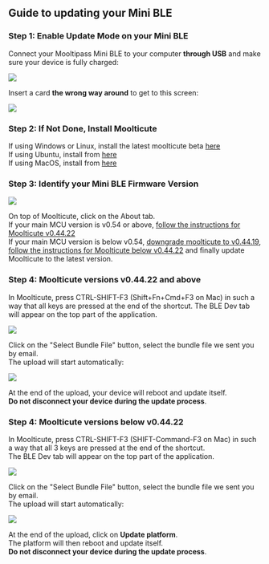 ## [](#header-2)Guide to updating your Mini BLE  

### [](#header-3)Step 1: Enable Update Mode on your Mini BLE
Connect your Mooltipass Mini BLE to your computer **through USB** and make sure your device is fully charged:  
  
![](https://github.com/mooltipass/minible/blob/gh-pages/images/rf_debug_guide/welcome_screen.png?raw=true)  
  
Insert a card **the wrong way around** to get to this screen:  
  
![](https://github.com/mooltipass/minible/blob/gh-pages/images/rf_debug_guide/invalid.png?raw=true)  
  
    
### [](#header-3)Step 2: If Not Done, Install Moolticute  
If using Windows or Linux, install the latest moolticute beta [here](https://betas.themooltipass.com)  
If using Ubuntu, install from [here](https://launchpad.net/~mooltipass/+archive/ubuntu/moolticute-beta)  
If using MacOS, install from [here](https://github.com/mooltipass/moolticute/releases)  
  
    
### [](#header-3)Step 3: Identify your Mini BLE Firmware Version

![](https://github.com/mooltipass/minible/blob/gh-pages/images/minible_update_guide/ble_about_tab_fw_version.png?raw=true)  

On top of Moolticute, click on the About tab.   
If your main MCU version is v0.54 or above, [follow the instructions for Moolticute v0.44.22](#step-4-moolticute-versions-v04422-and-above)  
If your main MCU version is below v0.54, [downgrade moolticute to v0.44.19](https://betas.themooltipass.com/v0.44.19-testing/), [follow the instructions for Moolticute below v0.44.22](#step-4-moolticute-versions-below-v04422) and finally update Moolticute to the latest version.  
  
    
### [](#header-3)Step 4: Moolticute versions v0.44.22 and above

In Moolticute, press CTRL-SHIFT-F3 (Shift+Fn+Cmd+F3 on Mac) in such a way that all keys are pressed at the end of the shortcut. The BLE Dev tab will appear on the top part of the application.  
  
![](https://github.com/mooltipass/minible/blob/gh-pages/images/minible_update_guide/ble_dev_tab_new_upload.png?raw=true)  
  
Click on the "Select Bundle File" button, select the bundle file we sent you by email.  
The upload will start automatically:  
  
![](https://github.com/mooltipass/minible/blob/gh-pages/images/minible_update_guide/firmware_file_update.png?raw=true)  
   
At the end of the upload, your device will reboot and update itself.  
**Do not disconnect your device during the update process**.  
  
  
### [](#header-3)Step 4: Moolticute versions below v0.44.22

In Moolticute, press CTRL-SHIFT-F3 (SHIFT-Command-F3 on Mac) in such a way that all 3 keys are pressed at the end of the shortcut.  
The BLE Dev tab will appear on the top part of the application. 
  
![](https://github.com/mooltipass/minible/blob/gh-pages/images/minible_update_guide/ble_dev_tab_upload_flash.png?raw=true)  
  
Click on the "Select Bundle File" button, select the bundle file we sent you by email.  
The upload will start automatically:  
  
![](https://github.com/mooltipass/minible/blob/gh-pages/images/minible_update_guide/firmware_file_update.png?raw=true)  
   
At the end of the upload, click on **Update platform**.  
The platform will then reboot and update itself.  
**Do not disconnect your device during the update process**.  
